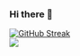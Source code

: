 ### Hi there 👋

[![GitHub Streak](http://github-readme-streak-stats.herokuapp.com?user=lillelink&theme=dark)](https://git.io/streak-stats)
<br>
<a href="https://github.com/anuraghazra/convoychat">
  <img align="center" src="https://github-readme-stats.vercel.app/api/top-langs/?username=lillelink&theme=dark&layout=compact&hide=css" />
</a>
